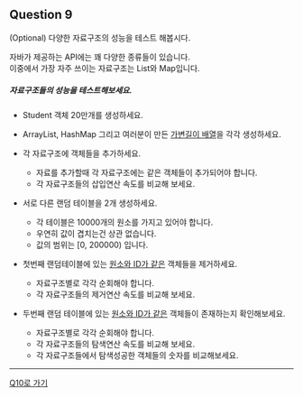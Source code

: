 ## Question 9

(Optional) 다양한 자료구조의 성능을 테스트 해봅시다.

자바가 제공하는 API에는 꽤 다양한 종류들이 있습니다.
<br>이중에서 가장 자주 쓰이는 자료구조는 List와 Map입니다.

##### 자료구조들의 성능을 테스트해보세요.
- Student 객체 20만개를 생성하세요.
- ArrayList, HashMap 그리고 여러분이 만든 [가변길이 배열](Q8.md)을 각각 생성하세요.

- 각 자료구조에 객체들을 추가하세요.
    - 자료를 추가할때 각 자료구조에는 같은 객체들이 추가되어야 합니다.
    - 각 자료구조들의 삽입연산 속도를 비교해 보세요.

- 서로 다른 랜덤 테이블을 2개 생성하세요.
    - 각 테이블은 10000개의 원소를 가지고 있어야 합니다.
    - 우연히 값이 겹치는건 상관 없습니다.
    - 값의 범위는 [0, 200000) 입니다.

- 첫번째 랜덤테이블에 있는 <u>원소와 ID가 같은</u> 객체들을 제거하세요.
    - 자료구조별로 각각 순회해야 합니다.
    - 각 자료구조들의 제거연산 속도를 비교해 보세요.

- 두번째 랜덤 테이블에 있는 <u>원소와 ID가 같은</u> 객체들이 존재하는지 확인해보세요.
    - 자료구조별로 각각 순회해야 합니다.
    - 각 자료구조들의 탐색연산 속도를 비교해 보세요.
    - 각 자료구조들에서 탐색성공한 객체들의 숫자를 비교해보세요.

* * *

[Q10로 가기](Q10.md)